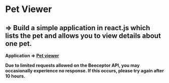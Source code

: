 # Pet Viewer

## => Build a simple application in react.js which lists the pet and allows you to view details about one pet.

**Application => [Pet viewer](petviewer-c8f98.web.app)**

**Due to limited requests allowed on the Beeceptor API, you may occasionally experience no response. If this occurs, please try again after 10 hours.**

